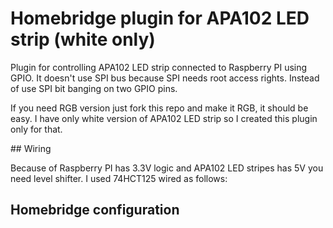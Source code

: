 # Homebridge plugin for APA102 LED strip (white only)

Plugin for controlling APA102 LED strip connected to Raspberry PI using GPIO. It doesn't use SPI bus because SPI needs root access rights. Instead of use SPI bit banging on two GPIO pins. 

If you need RGB version just fork this repo and make it RGB, it should be easy. I have only white version of APA102 LED strip so I created this plugin only for that. 

## Wiring 

Because of Raspberry PI has 3.3V logic and APA102 LED stripes has 5V you need level shifter. I used 74HCT125 wired as follows: 

## Homebridge configuration 

 